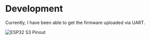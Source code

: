 # Development
Currently, I have been able to get the firmware uploaded via UART.

![ESP32 S3 Pinout](https://lonelybinary.com/cdn/shop/files/esp32-s3-camera.jpg?v=1744020115)
